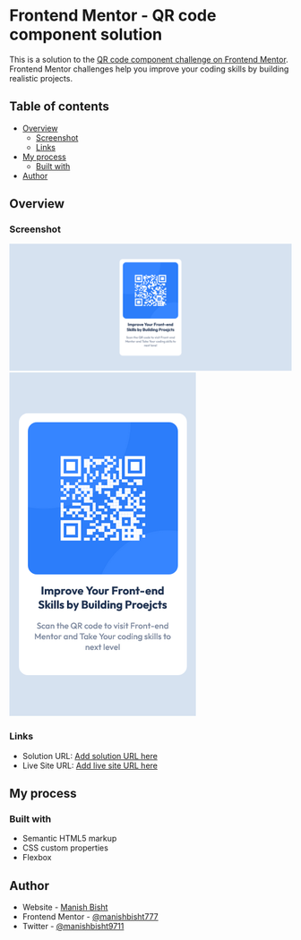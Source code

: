 # Frontend Mentor - QR code component solution

This is a solution to the [QR code component challenge on Frontend Mentor](https://www.frontendmentor.io/challenges/qr-code-component-iux_sIO_H). Frontend Mentor challenges help you improve your coding skills by building realistic projects.

## Table of contents

- [Overview](#overview)
  - [Screenshot](#screenshot)
  - [Links](#links)
- [My process](#my-process)
  - [Built with](#built-with)
- [Author](#author)

## Overview

### Screenshot

![](./design/desktop%20view.png)
![](./design//mobile%20view.png)

### Links

- Solution URL: [Add solution URL here](https://www.frontendmentor.io/solutions/qr-code-ui-using-flexbox-iA-QNblxBQ)
- Live Site URL: [Add live site URL here](https://manishbisht777.github.io/QR-Code-UI/)

## My process

### Built with

- Semantic HTML5 markup
- CSS custom properties
- Flexbox

## Author

- Website - [Manish Bisht](https://manishbishtportfolio.netlify.app/)
- Frontend Mentor - [@manishbisht777](https://www.frontendmentor.io/profile/ManishBisht777)
- Twitter - [@manishbisht9711](https://twitter.com/manishbisht9711)
